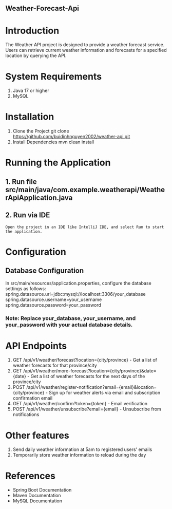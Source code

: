 ## Weather-Forecast-Api

# Introduction
The Weather API project is designed to provide a weather forecast service. Users can retrieve current weather information and forecasts for a specified location by querying the API.
# System Requirements
1. Java 17 or higher
2. MySQL
# Installation
1. Clone the Project
   git clone https://github.com/buidinhnguyen2002/weather-api.git
2. Install Dependencies
   mvn clean install
# Running the Application
 ## 1. Run file src/main/java/com.example.weatherapi/WeatherApiApplication.java
 ## 2. Run via IDE
    Open the project in an IDE like IntelliJ IDE, and select Run to start the application.
# Configuration
   ## Database Configuration
   In src/main/resources/application.properties, configure the database settings as follows:
      spring.datasource.url=jdbc:mysql://localhost:3306/your_database
      spring.datasource.username=your_username
      spring.datasource.password=your_password
### Note: Replace your_database, your_username, and your_password with your actual database details.
# API Endpoints
1. GET /api/v1/weather/forecast?location={city/province} - Get a list of weather forecasts for that province/city
2. GET /api/v1/weather/more-forecast?location={city/province}&date={date} - Get a list of weather forecasts for the next days of the province/city
3. POST /api/v1/weather/register-notification?email={email}&location={city/province} - Sign up for weather alerts via email and subscription confirmation email
4. GET /api/v1/weather/confirm?token={token} - Email verification
5. POST /api/v1/weather/unsubscribe?email={email} - Unsubscribe from notifications
# Other features
1. Send daily weather information at 5am to registered users' emails
2. Temporarily store weather information to reload during the day
# References
   - Spring Boot Documentation
   - Maven Documentation
   - MySQL Documentation

